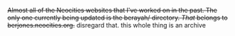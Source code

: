 <strike>Almost all of the Neocities websites that I've worked on in the past. The only one currently being updated is the berayah/ directory. <em>That</em> belongs to berjones.neocities.org.</strike> disregard that. this whole thing is an archive
